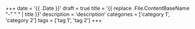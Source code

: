 +++
date = '{{ .Date }}'
draft = true
title = '{{ replace .File.ContentBaseName "-" " " | title }}'
description = 'description'
categories = ['category 1', 'category 2']
tags = ['tag 1', 'tag 2']
+++
